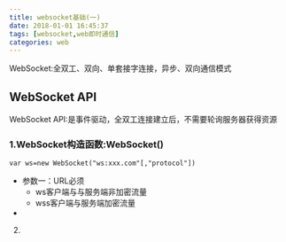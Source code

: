 ```yaml
---
title: websocket基础(一)
date: 2018-01-01 16:45:37
tags: [websocket,web即时通信]
categories: web
---
```

WebSocket:全双工、双向、单套接字连接，异步、双向通信模式
## WebSocket API
 WebSocket API:是事件驱动，全双工连接建立后，不需要轮询服务器获得资源

### 1.WebSocket构造函数:WebSocket()
```
var ws=new WebSocket("ws:xxx.com"[,"protocol"])
```
- 参数一：URL必须
    - ws客户端与与服务端非加密流量
    - wss客户端与服务端加密流量
-  
2.
